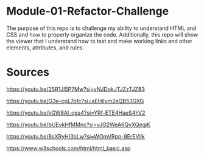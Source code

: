 # Module-01-Refactor-Challenge
The purpose of this repo is to challenge my ability to understand HTML and CSS and how to properly organize the code.
Additionally, this repo will show the viewer that I understand how to test and make working links and other elements, attributes, and rules.

# Sources 

https://youtu.be/25R1Jl5P7Mw?si=vNJDokJTJZzTJZ83

https://youtu.be/G3e-cpL7ofc?si=aEHilym2eQB53GXG

https://youtu.be/kGW8Al_cga4?si=YRf-ETE4HaeS4hV2

https://youtu.be/bUEykHfMMnc?si=vJG2WeA6QvXQegjK

https://youtu.be/8sXRyHI3bLw?si=WOmVRpp-8ErEVilk

https://www.w3schools.com/html/html_basic.asp